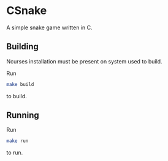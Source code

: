 # CSnake

A simple snake game written in C.

## Building

Ncurses installation must be present on system used to build.

Run
```sh
make build
```

to build.

## Running

Run
```sh
make run
```

to run.
